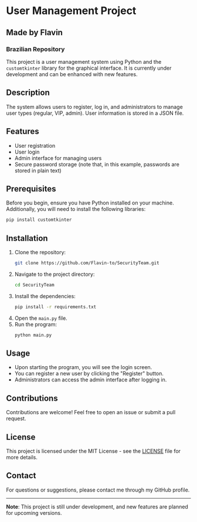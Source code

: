 # User Management Project

## Made by Flavin
### Brazilian Repository

This project is a user management system using Python and the `customtkinter` library for the graphical interface. It is currently under development and can be enhanced with new features.

## Description

The system allows users to register, log in, and administrators to manage user types (regular, VIP, admin). User information is stored in a JSON file.

## Features

- User registration
- User login
- Admin interface for managing users
- Secure password storage (note that, in this example, passwords are stored in plain text)

## Prerequisites

Before you begin, ensure you have Python installed on your machine. Additionally, you will need to install the following libraries:

```bash
pip install customtkinter
```

## Installation

1. Clone the repository:
   ```bash
   git clone https://github.com/Flavin-to/SecurityTeam.git
   ```
2. Navigate to the project directory:
   ```bash
   cd SecurityTeam
   ```
3. Install the dependencies:
   ```bash
   pip install -r requirements.txt
   ```
4. Open the `main.py` file.
5. Run the program:
   ```bash
   python main.py
   ```

## Usage

- Upon starting the program, you will see the login screen.
- You can register a new user by clicking the "Register" button.
- Administrators can access the admin interface after logging in.

## Contributions

Contributions are welcome! Feel free to open an issue or submit a pull request.

## License

This project is licensed under the MIT License - see the [LICENSE](LICENSE) file for more details.

## Contact

For questions or suggestions, please contact me through my GitHub profile.

---

**Note**: This project is still under development, and new features are planned for upcoming versions.
